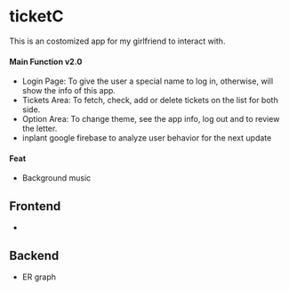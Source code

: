 # ticketC
This is an costomized app for my girlfriend to interact with.

#### Main Function v2.0
* Login Page: To give the user a special name to log in, otherwise, will show the info of this app.
* Tickets Area: To fetch, check, add or delete tickets on the list for both side.
* Option Area: To change theme, see the app info, log out and to review the letter.
* inplant google firebase to analyze user behavior for the next update

#### Feat
* Background music

## Frontend
*

## Backend
* ER graph
